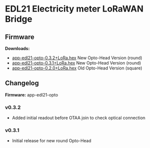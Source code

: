 # EDL21 Electricity meter LoRaWAN Bridge

## Firmware

**Downloads:**
* [app-edl21-opto-0.3.2+LoRa.hex](firmware/app-edl21-opto-0.3.2+LoRa.hex) New Opto-Head Version (round)
* [app-edl21-opto-0.3.1+LoRa.hex](firmware/app-edl21-opto-0.3.1+LoRa.hex) New Opto-Head Version (round)
* [app-edl21-opto-0.2.0+LoRa.hex](firmware/app-edl21-opto-0.2.0+LoRa.hex) Old Opto-Head Version (square)


## Changelog

**Firmware:** app-edl21-opto

### v0.3.2

* Added initial readout before OTAA join to check optical connection

### v0.3.1

* Initial release for new round Opto-Head
